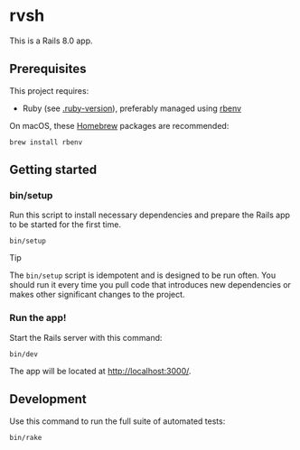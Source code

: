 # rvsh

This is a Rails 8.0 app.

## Prerequisites

This project requires:

- Ruby (see [.ruby-version](./.ruby-version)), preferably managed using [rbenv](https://github.com/rbenv/rbenv)

On macOS, these [Homebrew](http://brew.sh) packages are recommended:

```
brew install rbenv
```

## Getting started

### bin/setup

Run this script to install necessary dependencies and prepare the Rails app to be started for the first time.

```
bin/setup
```

> [!TIP]
> The `bin/setup` script is idempotent and is designed to be run often. You should run it every time you pull code that introduces new dependencies or makes other significant changes to the project.

### Run the app!

Start the Rails server with this command:

```
bin/dev
```

The app will be located at <http://localhost:3000/>.

## Development

Use this command to run the full suite of automated tests:

```
bin/rake
```

